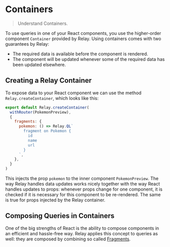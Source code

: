 # Containers

> Understand Containers.

To use queries in one of your React components, you use the higher-order component `Container` provided by Relay.
Using containers comes with two guarantees by Relay:

* The required data is available before the component is rendered.
* The component will be updated whenever some of the required data has been updated elsewhere.

## Creating a Relay Container

To expose data to your React component we can use the method `Relay.createContainer`, which looks like this:
```javascript
export default Relay.createContainer(
  withRouter(PokemonPreview),
  {
    fragments: {
      pokemon: () => Relay.QL`
        fragment on Pokemon {
          id
          name
          url
        }
      `,
    },
  }
)
```

This injects the prop `pokemon` to the inner component `PokemonPreview`. The way Relay handles data updates works nicely together with the way React handles updates to props: whenever props change for one component, it is checked if it is necessary for this component to be re-rendered. The same is true for props injected by the Relay container.

## Composing Queries in Containers

One of the big strengths of React is the ability to compose components in an efficient and hassle-free way. Relay applies this concept to queries as well:
they are composed by combining so called [Fragments](queries-fragments.md).
